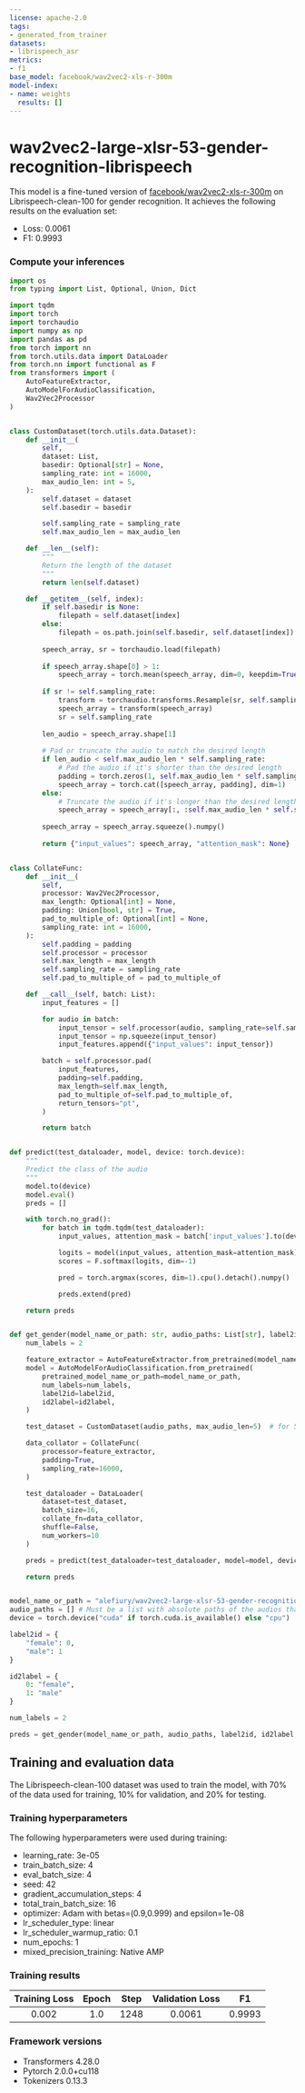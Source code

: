 ```yaml
---
license: apache-2.0
tags:
- generated_from_trainer
datasets:
- librispeech_asr
metrics:
- f1
base_model: facebook/wav2vec2-xls-r-300m
model-index:
- name: weights
  results: []
---
```


<!-- This model card has been generated automatically according to the information the Trainer had access to. You
should probably proofread and complete it, then remove this comment. -->

# wav2vec2-large-xlsr-53-gender-recognition-librispeech

This model is a fine-tuned version of [facebook/wav2vec2-xls-r-300m](https://huggingface.co/facebook/wav2vec2-xls-r-300m) on Librispeech-clean-100 for gender recognition.
It achieves the following results on the evaluation set:
- Loss: 0.0061
- F1: 0.9993

### Compute your inferences

```python
import os
from typing import List, Optional, Union, Dict

import tqdm
import torch
import torchaudio
import numpy as np
import pandas as pd
from torch import nn
from torch.utils.data import DataLoader
from torch.nn import functional as F
from transformers import (
    AutoFeatureExtractor,
    AutoModelForAudioClassification,
    Wav2Vec2Processor
)


class CustomDataset(torch.utils.data.Dataset):
    def __init__(
        self,
        dataset: List,
        basedir: Optional[str] = None,
        sampling_rate: int = 16000,
        max_audio_len: int = 5,
    ):
        self.dataset = dataset
        self.basedir = basedir

        self.sampling_rate = sampling_rate
        self.max_audio_len = max_audio_len

    def __len__(self):
        """
        Return the length of the dataset
        """
        return len(self.dataset)

    def __getitem__(self, index):
        if self.basedir is None:
            filepath = self.dataset[index]
        else:
            filepath = os.path.join(self.basedir, self.dataset[index])
    
        speech_array, sr = torchaudio.load(filepath)
    
        if speech_array.shape[0] > 1:
            speech_array = torch.mean(speech_array, dim=0, keepdim=True)
    
        if sr != self.sampling_rate:
            transform = torchaudio.transforms.Resample(sr, self.sampling_rate)
            speech_array = transform(speech_array)
            sr = self.sampling_rate
    
        len_audio = speech_array.shape[1]
    
        # Pad or truncate the audio to match the desired length
        if len_audio < self.max_audio_len * self.sampling_rate:
            # Pad the audio if it's shorter than the desired length
            padding = torch.zeros(1, self.max_audio_len * self.sampling_rate - len_audio)
            speech_array = torch.cat([speech_array, padding], dim=1)
        else:
            # Truncate the audio if it's longer than the desired length
            speech_array = speech_array[:, :self.max_audio_len * self.sampling_rate]
    
        speech_array = speech_array.squeeze().numpy()
    
        return {"input_values": speech_array, "attention_mask": None}


class CollateFunc:
    def __init__(
        self,
        processor: Wav2Vec2Processor,
        max_length: Optional[int] = None,
        padding: Union[bool, str] = True,
        pad_to_multiple_of: Optional[int] = None,
        sampling_rate: int = 16000,
    ):
        self.padding = padding
        self.processor = processor
        self.max_length = max_length
        self.sampling_rate = sampling_rate
        self.pad_to_multiple_of = pad_to_multiple_of

    def __call__(self, batch: List):
        input_features = []

        for audio in batch:
            input_tensor = self.processor(audio, sampling_rate=self.sampling_rate).input_values
            input_tensor = np.squeeze(input_tensor)
            input_features.append({"input_values": input_tensor})

        batch = self.processor.pad(
            input_features,
            padding=self.padding,
            max_length=self.max_length,
            pad_to_multiple_of=self.pad_to_multiple_of,
            return_tensors="pt",
        )

        return batch


def predict(test_dataloader, model, device: torch.device):
    """
    Predict the class of the audio
    """
    model.to(device)
    model.eval()
    preds = []

    with torch.no_grad():
        for batch in tqdm.tqdm(test_dataloader):
            input_values, attention_mask = batch['input_values'].to(device), batch['attention_mask'].to(device)

            logits = model(input_values, attention_mask=attention_mask).logits
            scores = F.softmax(logits, dim=-1)

            pred = torch.argmax(scores, dim=1).cpu().detach().numpy()

            preds.extend(pred)

    return preds


def get_gender(model_name_or_path: str, audio_paths: List[str], label2id: Dict, id2label: Dict, device: torch.device):
    num_labels = 2

    feature_extractor = AutoFeatureExtractor.from_pretrained(model_name_or_path)
    model = AutoModelForAudioClassification.from_pretrained(
        pretrained_model_name_or_path=model_name_or_path,
        num_labels=num_labels,
        label2id=label2id,
        id2label=id2label,
    )

    test_dataset = CustomDataset(audio_paths, max_audio_len=5)  # for 5-second audio

    data_collator = CollateFunc(
        processor=feature_extractor,
        padding=True,
        sampling_rate=16000,
    )

    test_dataloader = DataLoader(
        dataset=test_dataset,
        batch_size=16,
        collate_fn=data_collator,
        shuffle=False,
        num_workers=10
    )

    preds = predict(test_dataloader=test_dataloader, model=model, device=device)

    return preds


model_name_or_path = "alefiury/wav2vec2-large-xlsr-53-gender-recognition-librispeech"
audio_paths = [] # Must be a list with absolute paths of the audios that will be used in inference
device = torch.device("cuda" if torch.cuda.is_available() else "cpu")

label2id = {
    "female": 0,
    "male": 1
}

id2label = {
    0: "female",
    1: "male"
}

num_labels = 2

preds = get_gender(model_name_or_path, audio_paths, label2id, id2label, device)
```


## Training and evaluation data

The Librispeech-clean-100 dataset was used to train the model, with 70% of the data used for training, 10% for validation, and 20% for testing.

### Training hyperparameters

The following hyperparameters were used during training:
- learning_rate: 3e-05
- train_batch_size: 4
- eval_batch_size: 4
- seed: 42
- gradient_accumulation_steps: 4
- total_train_batch_size: 16
- optimizer: Adam with betas=(0.9,0.999) and epsilon=1e-08
- lr_scheduler_type: linear
- lr_scheduler_warmup_ratio: 0.1
- num_epochs: 1
- mixed_precision_training: Native AMP

### Training results

| Training Loss | Epoch | Step | Validation Loss | F1     |
|:-------------:|:-----:|:----:|:---------------:|:------:|
| 0.002         | 1.0   | 1248 | 0.0061          | 0.9993 |


### Framework versions

- Transformers 4.28.0
- Pytorch 2.0.0+cu118
- Tokenizers 0.13.3